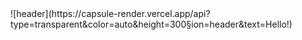 <div>
  <!--Header-->
  ![header](https://capsule-render.vercel.app/api?type=transparent&color=auto&height=300&section=header&text=Hello!)
</div>
